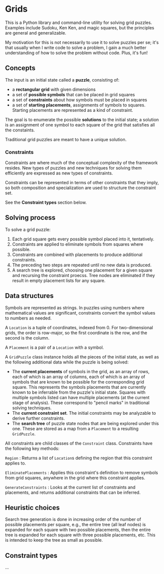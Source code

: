 # Grids

This is a Python library and command-line utility for solving grid puzzles.
Examples include Sudoku, Ken Ken, and magic squares, but the principles are
general and generalizable.

My motivation for this is not necessarily to use it to solve puzzles per se;
it's that usually when I write code to solve a problem, I gain a much better
understanding of how to solve the problem without code.  Plus, it's fun!

## Concepts

The input is an initial state called a **puzzle**, consisting of:

* a **rectangular grid** with given dimensions
* a set of **possible symbols** that can be placed in grid squares
* a set of **constraints** about how symbols must be placed in squares
* a set of **starting placements**, assignments of symbols to squares.  
  Starting placements are represented as a kind of constraint.

The goal is to enumerate the possible **solutions** to the initial state; a
solution is an assignment of one symbol to each square of the grid that
satisfies all the constaints.

Traditional grid puzzles are meant to have a unique solution.

### Constraints

Constraints are where much of the conceptual complexity of the framework
resides.  New types of puzzles and new techniques for solving them efficiently
are expressed as new types of constraints.  

Constraints can be represented in terms of other constraints that they imply,
so both composition and specialization are used to structure the constraint
set.

See the **Constraint types** section below.

## Solving process

To solve a grid puzzle:

1. Each grid square gets every possible symbol placed into it, tentatively.
2. Constraints are applied to eliminate symbols from squares where possible.
3. Constraints are combined with placements to produce additional constraints.
4. The preceding two steps are repeated until no new data is produced.
5. A search tree is explored, choosing one placement for a given square and 
   recursing the constraint proecss.  Tree nodes are eliminated if they 
   result in empty placement lists for any square.

## Data structures

Symbols are represented as strings.  In puzzles using numbers where
mathematical values are significant, constraints convert the symbol values to
numbers as needed.

A `Location` is a tuple of coordinates, indexed from 0.  For two-dimensional
grids, the order is row-major, so the first coordinate is the row, and the
second is the column.

A `Placement` is a pair of a `Location` with a symbol.

A `GridPuzzle` class instance holds all the pieces of the initial state, as
well as the following additional data while the puzzle is being solved:

* The **current placements** of symbols in the grid, as an array of rows,
	each of which is an array of columns, each of which is an array of symbols
	that are known to be possible for the corresponding grid square.
	This represents the symbols placements that are currently known to be 
	inferrable from the puzzle's initial state.  Squares with multiple symbols
	listed can have multiple placements (at the current stage of analysis).
	These correspond to "pencil marks" in traditional solving techniques.
* The **current constraint set**.  The initial constraints may be analyzable
	to derive further constraints.
* The **search tree** of puzzle state nodes that are being explored under
	this one.  These are stored as a map from a `Placement` to a resulting 
	`GridPuzzle`.

All constraints are child classes of the `Constraint` class.  Constraints have
the following key methods:

`Region`
: Returns a list of `Location`s defining the region that this constraint 
applies to.

`EliminatePlacements`
: Applies this constraint's definition to remove symbols from grid squares,
	anywhere in the grid where this constraint applies.

`GenerateConstraints`
: Looks at the current list of constraints and placements, and returns 
	additional constraints that can be inferred.


## Heuristic choices

Search tree generation is done in increasing order of the number of possible
placements per square, e.g.,  the entire tree (all leaf nodes) is expanded for
each square with two possible placements, then the entire tree is expanded for
each square with three possible placements, etc.  This is intended to keep the
tree as small as possible.

## Constraint types

...
